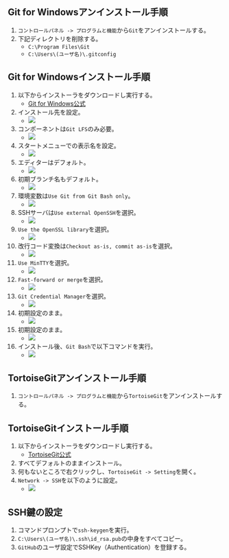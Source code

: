 ## Git for Windowsアンインストール手順
1. `コントロールパネル -> プログラムと機能`から`Git`をアンインストールする。
1. 下記ディレクトリを削除する。
    - `C:\Program Files\Git`
    - `C:\Users\(ユーザ名)\.gitconfig`

## Git for Windowsインストール手順
1. 以下からインストーラをダウンロードし実行する。
    - [Git for Windows公式](https://gitforwindows.org/)<br>
1. インストール先を設定。
    - ![](./img/1.png)<br>
1. コンポーネントは`Git LFS`のみ必要。
    - ![](./img/2.png)<br>
1. スタートメニューでの表示名を設定。
    - ![](./img/3.png)<br>
1. エディターはデフォルト。
    - ![](./img/4.png)<br>
1. 初期ブランチ名もデフォルト。
    - ![](./img/5.png)<br>
1. 環境変数は`Use Git from Git Bash only`。
    - ![](./img/6.png)<br>
1. SSHサーバは`Use external OpenSSH`を選択。
    - ![](./img/7.png)<br>
1. `Use the OpenSSL library`を選択。
    - ![](./img/8.png)<br>
1. 改行コード変換は`Checkout as-is, commit as-is`を選択。
    - ![](./img/9.png)<br>
1. `Use MinTTY`を選択。
    - ![](./img/10.png)<br>
1. `Fast-forward or merge`を選択。
    - ![](./img/11.png)<br>
1. `Git Credential Manager`を選択。
    - ![](./img/12.png)<br>
1. 初期設定のまま。
    - ![](./img/13.png)<br>
1. 初期設定のまま。
    - ![](./img/14.png)<br>
1. インストール後、`Git Bash`で以下コマンドを実行。
    - ![](./img/15.png)<br>

## TortoiseGitアンインストール手順
1. `コントロールパネル -> プログラムと機能`から`TortoiseGit`をアンインストールする。

## TortoiseGitインストール手順
1. 以下からインストーラをダウンロードし実行する。
    - [TortoiseGit公式](https://tortoisegit.org/download/)<br>
1. すべてデフォルトのままインストール。
1. 何もないところで右クリックし、`TortoiseGit -> Setting`を開く。<br>
1. `Network -> SSH`を以下のように設定。
    - ![](./img/16.png)

## SSH鍵の設定
1. コマンドプロンプトで`ssh-keygen`を実行。
1. `C:\Users\(ユーザ名)\.ssh\id_rsa.pub`の中身をすべてコピー。
1. `GitHub`のユーザ設定でSSHKey（Authentication）を登録する。